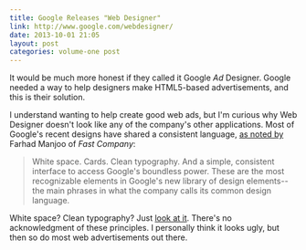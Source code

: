 ```yaml
---
title: Google Releases "Web Designer"
link: http://www.google.com/webdesigner/
date: 2013-10-01 21:05
layout: post
categories: volume-one post
---
```

It would be much more honest if they called it Google _Ad_ Designer. Google needed a way to help designers make HTML5-based advertisements, and this is their solution.

I understand wanting to help create good web ads, but I'm curious why Web Designer doesn't look like any of the company's other applications. Most of Google's recent designs have shared a consistent language, [as noted by](http://www.fastcodesign.com/3016268/google-the-redesign) Farhad Manjoo of _Fast Company_:

> White space. Cards. Clean typography. And a simple, consistent interface to access Google's boundless power. These are the most recognizable elements in Google's new library of design elements--the main phrases in what the company calls its common design language.

White space? Clean typography? Just [look at it]({{site.domain}}/public/cargo/google-web-designer.png). There's no acknowledgment of these principles. I personally think it looks ugly, but then so do most web advertisements out there.